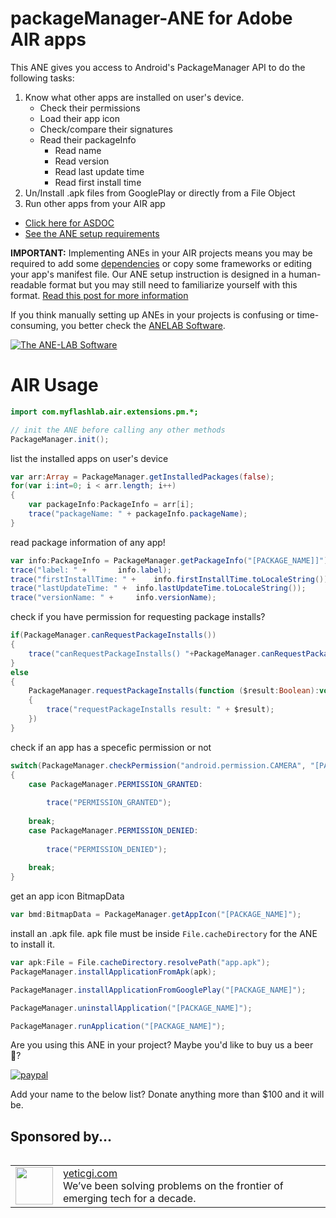 # packageManager-ANE for Adobe AIR apps

This ANE gives you access to Android's PackageManager API to do the following tasks:

1. Know what other apps are installed on user's device.
    * Check their permissions
    * Load their app icon
    * Check/compare their signatures
    * Read their packageInfo
        * Read name
        * Read version
        * Read last update time
        * Read first install time
2. Un/Install .apk files from GooglePlay or directly from a File Object
3. Run other apps from your AIR app


* [Click here for ASDOC](http://myflashlab.github.io/asdoc/com/myflashlab/air/extensions/pm/package-detail.html)
* [See the ANE setup requirements](https://github.com/myflashlab/packageManager-ANE/blob/master/src/ANE/extension.xml)

**IMPORTANT:** Implementing ANEs in your AIR projects means you may be required to add some [dependencies](https://github.com/myflashlab/common-dependencies-ANE) or copy some frameworks or editing your app's manifest file. Our ANE setup instruction is designed in a human-readable format but you may still need to familiarize yourself with this format. [Read this post for more information](https://www.myflashlabs.com/understanding-ane-setup-instruction/)

If you think manually setting up ANEs in your projects is confusing or time-consuming, you better check the [ANELAB Software](https://github.com/myflashlab/ANE-LAB/).

[![The ANE-LAB Software](https://www.myflashlabs.com/wp-content/uploads/2017/12/myflashlabs-ANE-LAB_features.jpg)](https://github.com/myflashlab/ANE-LAB/)

# AIR Usage #
```actionscript
import com.myflashlab.air.extensions.pm.*;

// init the ANE before calling any other methods
PackageManager.init();
```
list the installed apps on user's device
```actionscript
var arr:Array = PackageManager.getInstalledPackages(false);
for(var i:int=0; i < arr.length; i++)
{
	var packageInfo:PackageInfo = arr[i];
	trace("packageName: " + packageInfo.packageName);
}
```

read package information of any app!
```actionscript
var info:PackageInfo = PackageManager.getPackageInfo("[PACKAGE_NAME]]");
trace("label: " + 		info.label);
trace("firstInstallTime: " + 	info.firstInstallTime.toLocaleString());
trace("lastUpdateTime: " + 	info.lastUpdateTime.toLocaleString());
trace("versionName: " + 	info.versionName);
```
check if you have permission for requesting package installs?
```actionscript
if(PackageManager.canRequestPackageInstalls())
{
	trace("canRequestPackageInstalls() "+PackageManager.canRequestPackageInstalls());
}
else
{
	PackageManager.requestPackageInstalls(function ($result:Boolean):void
	{
		trace("requestPackageInstalls result: " + $result);
	})
}
```
check if an app has a specefic permission or not
```actionscript
switch(PackageManager.checkPermission("android.permission.CAMERA", "[PACKAGE_NAME]"))
{
	case PackageManager.PERMISSION_GRANTED:
					
		trace("PERMISSION_GRANTED");
		
	break;
	case PackageManager.PERMISSION_DENIED:
		
		trace("PERMISSION_DENIED");
		
	break;
}
```
get an app icon BitmapData
```actionscript
var bmd:BitmapData = PackageManager.getAppIcon("[PACKAGE_NAME]");
```
install an .apk file. apk file must be inside ```File.cacheDirectory``` for the ANE to install it.
```actionscript
var apk:File = File.cacheDirectory.resolvePath("app.apk");
PackageManager.installApplicationFromApk(apk);


```
```actionscript
PackageManager.installApplicationFromGooglePlay("[PACKAGE_NAME]");
```


```actionscript
PackageManager.uninstallApplication("[PACKAGE_NAME]");
```

```actionscript
PackageManager.runApplication("[PACKAGE_NAME]");
```

Are you using this ANE in your project? Maybe you'd like to buy us a beer :beer:?

[![paypal](https://www.paypalobjects.com/en_US/i/btn/btn_donateCC_LG.gif)](https://www.paypal.com/cgi-bin/webscr?cmd=_donations&business=payments@myflashlabs.com&lc=US&item_name=Donation+to+PackageManager+ANE&no_note=0&cn=&currency_code=USD&bn=PP-DonationsBF:btn_donateCC_LG.gif:NonHosted)

Add your name to the below list? Donate anything more than $100 and it will be.

## Sponsored by... ##
<table align="left">
    <tr>
        <td align="left"><img src="http://myflashlab.github.io/sponsors/yeticgi.com.jpg" width="60" height="60"></td>
        <td align="left"><a href="http://yeticgi.com">yeticgi.com</a><br>We’ve been solving problems on the frontier of emerging tech for a decade.</td>
    </tr>
</table>